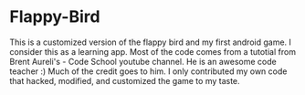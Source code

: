 # Flappy-Bird

This is a customized version of the flappy bird and my first android game. I consider this as a learning app. Most of the code comes from a tutotial from Brent Aureli's - Code School youtube channel. He is an awesome code teacher :)
Much of the credit goes to him. I only contributed my own code that hacked, modified, and customized the game to my taste. 
